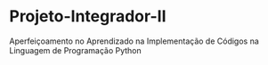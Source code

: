 # Projeto-Integrador-II
Aperfeiçoamento no Aprendizado na Implementação de Códigos na Linguagem de Programação Python
